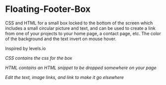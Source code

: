 # Floating-Footer-Box
CSS and HTML for a small box locked to the bottom of the screen which includes a small circular picture and text, and can be used to create a link from one of your projects to your home page, a contact page, etc. The color of the background and the text invert on mouse hover.

Inspired by levels.io


*CSS contains the css for the box*

*HTML contains an HTML snippet to be dropped somewhere on your page*

*Edit the text, image links, and link to make it go elsewhere*